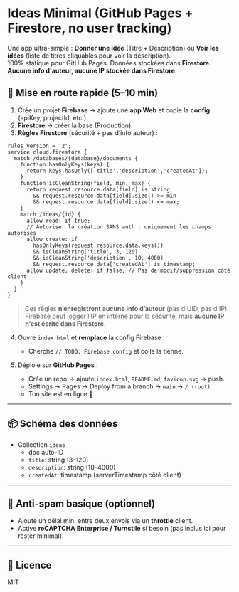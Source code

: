 # Ideas Minimal (GitHub Pages + Firestore, no user tracking)

Une app ultra-simple : **Donner une idée** (Titre + Description) ou **Voir les idées** (liste de titres cliquables pour voir la description).  
100% statique pour GitHub Pages. Données stockées dans **Firestore**. **Aucune info d'auteur, aucune IP stockée dans Firestore**.

## 🚀 Mise en route rapide (5–10 min)

1) Crée un projet **Firebase** → ajoute une **app Web** et copie la **config** (apiKey, projectId, etc.).
2) **Firestore** → créer la base (Production).
3) **Règles Firestore** (sécurité + pas d’info auteur) :
```
rules_version = '2';
service cloud.firestore {
  match /databases/{database}/documents {
    function hasOnlyKeys(keys) {
      return keys.hasOnly(['title','description','createdAt']);
    }
    function isCleanString(field, min, max) {
      return request.resource.data[field] is string
        && request.resource.data[field].size() >= min
        && request.resource.data[field].size() <= max;
    }
    match /ideas/{id} {
      allow read: if true;
      // Autoriser la création SANS auth : uniquement les champs autorisés
      allow create: if
        hasOnlyKeys(request.resource.data.keys())
        && isCleanString('title', 3, 120)
        && isCleanString('description', 10, 4000)
        && request.resource.data['createdAt'] is timestamp;
      allow update, delete: if false; // Pas de modif/suppression côté client
    }
  }
}
```
> Ces règles **n’enregistrent aucune info d’auteur** (pas d'UID, pas d'IP). Firebase peut logger l’IP en interne pour la sécurité, mais **aucune IP n’est écrite dans Firestore**.

4) Ouvre `index.html` et **remplace** la config Firebase :
   - Cherche `// TODO: Firebase config` et colle la tienne.

5) Déploie sur **GitHub Pages** :
   - Crée un repo → ajoute `index.html`, `README.md`, `favicon.svg` → push.
   - Settings → Pages → Deploy from a branch → `main` → `/ (root)`.
   - Ton site est en ligne 🎉

---

## 📦 Schéma des données
- Collection `ideas`
  - doc auto-ID
  - `title`: string (3–120)
  - `description`: string (10–4000)
  - `createdAt`: timestamp (serverTimestamp côté client)

---

## 🧼 Anti-spam basique (optionnel)
- Ajoute un délai min. entre deux envois via un **throttle** client.
- Active **reCAPTCHA Enterprise / Turnstile** si besoin (pas inclus ici pour rester minimal).

---

## 📄 Licence
MIT
